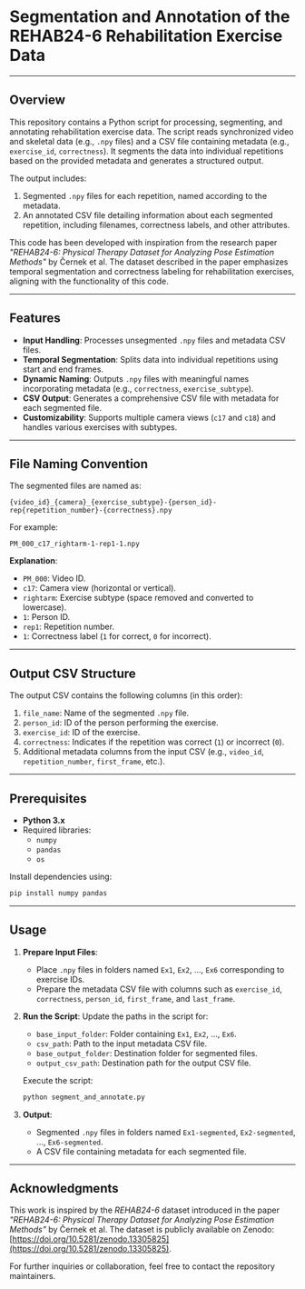 
# Segmentation and Annotation of the REHAB24-6 Rehabilitation Exercise Data

---

## Overview

This repository contains a Python script for processing, segmenting, and annotating rehabilitation exercise data. The script reads synchronized video and skeletal data (e.g., `.npy` files) and a CSV file containing metadata (e.g., `exercise_id`, `correctness`). It segments the data into individual repetitions based on the provided metadata and generates a structured output. 

The output includes:
1. Segmented `.npy` files for each repetition, named according to the metadata.
2. An annotated CSV file detailing information about each segmented repetition, including filenames, correctness labels, and other attributes.

This code has been developed with inspiration from the research paper *"REHAB24-6: Physical Therapy Dataset for Analyzing Pose Estimation Methods"* by Černek et al. The dataset described in the paper emphasizes temporal segmentation and correctness labeling for rehabilitation exercises, aligning with the functionality of this code.

---

## Features

- **Input Handling**: Processes unsegmented `.npy` files and metadata CSV files.
- **Temporal Segmentation**: Splits data into individual repetitions using start and end frames.
- **Dynamic Naming**: Outputs `.npy` files with meaningful names incorporating metadata (e.g., `correctness`, `exercise_subtype`).
- **CSV Output**: Generates a comprehensive CSV file with metadata for each segmented file.
- **Customizability**: Supports multiple camera views (`c17` and `c18`) and handles various exercises with subtypes.

---

## File Naming Convention

The segmented files are named as:
```
{video_id}_{camera}_{exercise_subtype}-{person_id}-rep{repetition_number}-{correctness}.npy
```

For example:
```
PM_000_c17_rightarm-1-rep1-1.npy
```

**Explanation**:
- `PM_000`: Video ID.
- `c17`: Camera view (horizontal or vertical).
- `rightarm`: Exercise subtype (space removed and converted to lowercase).
- `1`: Person ID.
- `rep1`: Repetition number.
- `1`: Correctness label (`1` for correct, `0` for incorrect).

---

## Output CSV Structure

The output CSV contains the following columns (in this order):
1. `file_name`: Name of the segmented `.npy` file.
2. `person_id`: ID of the person performing the exercise.
3. `exercise_id`: ID of the exercise.
4. `correctness`: Indicates if the repetition was correct (`1`) or incorrect (`0`).
5. Additional metadata columns from the input CSV (e.g., `video_id`, `repetition_number`, `first_frame`, etc.).

---

## Prerequisites

- **Python 3.x**
- Required libraries:
  - `numpy`
  - `pandas`
  - `os`

Install dependencies using:
```bash
pip install numpy pandas
```

---

## Usage

1. **Prepare Input Files**:
   - Place `.npy` files in folders named `Ex1`, `Ex2`, ..., `Ex6` corresponding to exercise IDs.
   - Prepare the metadata CSV file with columns such as `exercise_id`, `correctness`, `person_id`, `first_frame`, and `last_frame`.

2. **Run the Script**:
   Update the paths in the script for:
   - `base_input_folder`: Folder containing `Ex1`, `Ex2`, ..., `Ex6`.
   - `csv_path`: Path to the input metadata CSV file.
   - `base_output_folder`: Destination folder for segmented files.
   - `output_csv_path`: Destination path for the output CSV file.

   Execute the script:
   ```bash
   python segment_and_annotate.py
   ```

3. **Output**:
   - Segmented `.npy` files in folders named `Ex1-segmented`, `Ex2-segmented`, ..., `Ex6-segmented`.
   - A CSV file containing metadata for each segmented file.

---


## Acknowledgments

This work is inspired by the *REHAB24-6* dataset introduced in the paper *"REHAB24-6: Physical Therapy Dataset for Analyzing Pose Estimation Methods"* by Černek et al. The dataset is publicly available on Zenodo: [https://doi.org/10.5281/zenodo.13305825](https://doi.org/10.5281/zenodo.13305825).

For further inquiries or collaboration, feel free to contact the repository maintainers.
